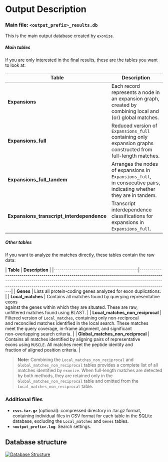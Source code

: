 
Output Description
============

### Main file: `<output_prefix>_results.db`
This is the main output database created by `exonize`.
    
##### Main tables

If you are only interested in the final results, these are the tables you want to look at:
    
| **Table**                                | **Description**                                                                                                          |
|------------------------------------------|--------------------------------------------------------------------------------------------------------------------------|
| **Expansions**                           | Each record represents a node in an expansion graph,<br/> created by combining local and (or) global matches.            |
| **Expansions_full**                      | Reduced version of `Expansions_full` containing only <br/>expansion graphs constructed from full-length matches.              |
| **Expansions_full_tandem**               | Arranges the nodes of expansions in `Expansions_full`,<br/> in consecutive pairs, indicating whether they are in tandem. |
| **Expansions_transcript_interdependence**| Transcript interdependence classifications for expansions in <br/>`Expansions_full`.                                     |


##### Other tables

If you want to analyze the matches directly, these tables contain the raw data:
   
| **Table**                                    | **Description**                                                                                                                                                                                                                                        |
    |------------------------------------------|--------------------------------------------------------------------------------------------------------------------------------------------------------------------------------------------------------------------------------------------------------|
    | **Genes**                                | Lists all protein-coding genes analyzed for exon duplications.                                                                                                                                                                                         |
    | **Local_matches**                        | Contains all matches found by querying representative exons<br/> against the genes within which they are situated. These are raw,<br/> unfiltered matches found using BLAST.                                                                           |
    | **Local_matches_non_reciprocal**         | Filtered version of `Local_matches`, containing only non-reciprocal <br/>and reconciled matches identified in the  local search. These matches <br/>meet the query coverage, in-frame alignment, and significant<br/> non-overlapping search criteria. |
    | **Global_matches_non_reciprocal**        | Contains all matches identified by aligning pairs of representative<br/> exons using `MUSCLE`. All matches meet the peptide identity and <br/>fraction of aligned position criteria.                                                                   |

> **Note:**
> Combining the `Local_matches_non_reciprocal` and `Global_matches_non_reciprocal` tables provides a complete list of all matches identified by `exonize`. When full-length matches are detected by both methods, they are retained only in the `Global_matches_non_reciprocal` table and omitted from the `Local_matches_non_reciprocal` table.


### Additional files

- **`csvs.tar.gz`** (optional): compressed directory in .tar.gz format, containing individual files in CSV format for each table in the SQLite database, excluding the `Local_matches` and `Genes` tables.
- **`<output_prefix>.log`**: Search settings.

Database structure
---------------------

<a href="https://github.com/msarrias/exonize/blob/main/figures/database.png" target="_blank">
    <img src="https://github.com/msarrias/exonize/raw/main/figures/database.png" alt="Database Structure">
</a>

